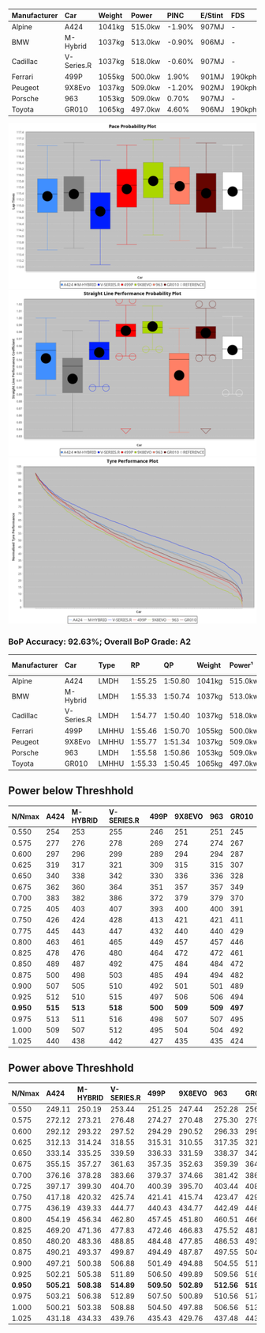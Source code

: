 | Manufacturer | Car        | Weight | Power   | PINC   | E/Stint | FDS     |
|:-|:-|:-|:-|:-|:-|:-|
| Alpine       | A424       | 1041kg | 515.0kw | -1.90% | 907MJ   |    -    |
| BMW          | M-Hybrid   | 1037kg | 513.0kw | -0.90% | 906MJ   |    -    |
| Cadillac     | V-Series.R | 1037kg | 518.0kw | -0.60% | 907MJ   |    -    |
| Ferrari      | 499P       | 1055kg | 500.0kw | 1.90%  | 901MJ   | 190kph  |
| Peugeot      | 9X8Evo     | 1037kg | 509.0kw | -1.20% | 902MJ   | 190kph  |
| Porsche      | 963        | 1053kg | 509.0kw | 0.70%  | 907MJ   |    -    |
| Toyota       | GR010      | 1065kg | 497.0kw | 4.60%  | 906MJ   | 190kph  |

![PACECHART](./IMG/OFFICIAL.png)
![STRAIGHTLINEPERFORMANCECHART](./IMG/OFFICIAL_sp.png)
![TYREPERFORMANCECHART](./IMG/OFFICIAL_tw.png)

### BoP Accuracy: 92.63%; Overall BoP Grade: A2
| Manufacturer | Car        | Type  | RP      | QP      | Weight | Power¹  | Threshhold | PINC   | Power²   | E/Stint | AVG Vmax  | FDS     | RDLC | L/Stint | BOP-Grade | Model Accuracy | Model Points | Match%  | SimDiff |
|:-|:-|:-|:-|:-|:-|:-|:-|:-|:-|:-|:-|:-|:-|:-|:-|:-|:-|:-|:-|
| Alpine       | A424       | LMDH  | 1:55.25 | 1:50.80 | 1041kg | 515.0kw | 250.0kph   | -1.90% | 505.20kw |  907MJ  | 294.67kph |    -    | 1.03 | 34      | ~A1       | 99.58%         | 1429         | 97.40%  | +0.06   |
| BMW          | M-Hybrid   | LMDH  | 1:55.33 | 1:50.74 | 1037kg | 513.0kw | 250.0kph   | -0.90% | 508.40kw |  906MJ  | 290.45kph |    -    | 1.04 | 34      | ~A1       | 99.97%         | 2912         | 100.00% | -0.02   |
| Cadillac     | V-Series.R | LMDH  | 1:54.77 | 1:50.40 | 1037kg | 518.0kw | 250.0kph   | -0.60% | 514.90kw |  907MJ  | 295.48kph |    -    | 1.03 | 34      | -C1       | 99.49%         | 5225         | 75.85%  | -0.43   |
| Ferrari      | 499P       | LMHHU | 1:55.46 | 1:50.70 | 1055kg | 500.0kw | 250.0kph   | 1.90%  | 509.50kw |  901MJ  | 299.01kph | 190kph  | 1.04 | 34      | ~A1       | 100.00%        | 5378         | 100.00% | +0.33   |
| Peugeot      | 9X8Evo     | LMHHU | 1:55.77 | 1:51.34 | 1037kg | 509.0kw | 250.0kph   | -1.20% | 502.90kw |  902MJ  | 301.27kph | 190kph  | 1.02 | 34      | +C1       | 100.00%        | 1459         | 79.33%  | -0.28   |
| Porsche      | 963        | LMDH  | 1:55.58 | 1:50.86 | 1053kg | 509.0kw | 250.0kph   | 0.70%  | 512.60kw |  907MJ  | 290.70kph |    -    | 1.02 | 34      | ~A1       | 99.92%         | 14207        | 97.28%  | +0.09   |
| Toyota       | GR010      | LMHHU | 1:55.33 | 1:50.45 | 1065kg | 497.0kw | 250.0kph   | 4.60%  | 519.90kw |  906MJ  | 298.03kph | 190kph  | 1.04 | 34      | ~A1       | 99.86%         | 4280         | 98.53%  | +0.26   |

## Power below Threshhold
| N/Nmax    | A424    | M-HYBRID | V-SERIES.R | 499P    | 9X8EVO  | 963     | GR010   |
|:-|:-|:-|:-|:-|:-|:-|:-|
|  0.550    |  254    |  253     |  255       |  246    |  251    |  251    |  245    |
|  0.575    |  277    |  276     |  278       |  269    |  274    |  274    |  267    |
|  0.600    |  297    |  296     |  299       |  289    |  294    |  294    |  287    |
|  0.625    |  319    |  317     |  321       |  309    |  315    |  315    |  307    |
|  0.650    |  340    |  338     |  342       |  330    |  336    |  336    |  328    |
|  0.675    |  362    |  360     |  364       |  351    |  357    |  357    |  349    |
|  0.700    |  383    |  382     |  386       |  372    |  379    |  379    |  370    |
|  0.725    |  405    |  403     |  407       |  393    |  400    |  400    |  391    |
|  0.750    |  426    |  424     |  428       |  413    |  421    |  421    |  411    |
|  0.775    |  445    |  443     |  447       |  432    |  440    |  440    |  429    |
|  0.800    |  463    |  461     |  465       |  449    |  457    |  457    |  446    |
|  0.825    |  478    |  476     |  480       |  464    |  472    |  472    |  461    |
|  0.850    |  489    |  487     |  492       |  475    |  484    |  484    |  472    |
|  0.875    |  500    |  498     |  503       |  485    |  494    |  494    |  482    |
|  0.900    |  507    |  505     |  510       |  492    |  501    |  501    |  489    |
|  0.925    |  512    |  510     |  515       |  497    |  506    |  506    |  494    |
| **0.950** | **515** | **513**  | **518**    | **500** | **509** | **509** | **497** |
|  0.975    |  513    |  511     |  516       |  498    |  507    |  507    |  495    |
|  1.000    |  509    |  507     |  512       |  495    |  504    |  504    |  492    |
|  1.025    |  440    |  438     |  442       |  427    |  435    |  435    |  424    |

## Power above Threshhold
| N/Nmax    | A424       | M-HYBRID   | V-SERIES.R | 499P       | 9X8EVO     | 963        | GR010      |
|:-|:-|:-|:-|:-|:-|:-|:-|
|  0.550    |  249.11    |  250.19    |  253.44    |  251.25    |  247.44    |  252.28    |  256.43    |
|  0.575    |  272.12    |  273.21    |  276.48    |  274.27    |  270.48    |  275.30    |  279.46    |
|  0.600    |  292.12    |  293.22    |  297.52    |  294.29    |  290.52    |  296.33    |  299.50    |
|  0.625    |  312.13    |  314.24    |  318.55    |  315.31    |  310.55    |  317.35    |  321.53    |
|  0.650    |  333.14    |  335.25    |  339.59    |  336.33    |  331.59    |  338.37    |  342.57    |
|  0.675    |  355.15    |  357.27    |  361.63    |  357.35    |  352.63    |  359.39    |  364.60    |
|  0.700    |  376.16    |  378.28    |  383.66    |  379.37    |  374.66    |  381.42    |  386.64    |
|  0.725    |  397.17    |  399.30    |  404.70    |  400.39    |  395.70    |  403.44    |  408.68    |
|  0.750    |  417.18    |  420.32    |  425.74    |  421.41    |  415.74    |  423.47    |  429.71    |
|  0.775    |  436.19    |  439.33    |  444.77    |  440.43    |  434.77    |  442.49    |  448.74    |
|  0.800    |  454.19    |  456.34    |  462.80    |  457.45    |  451.80    |  460.51    |  466.77    |
|  0.825    |  469.20    |  471.36    |  477.83    |  472.46    |  466.83    |  475.52    |  481.80    |
|  0.850    |  480.20    |  483.36    |  488.85    |  484.48    |  477.85    |  486.53    |  493.82    |
|  0.875    |  490.21    |  493.37    |  499.87    |  494.49    |  487.87    |  497.55    |  504.84    |
|  0.900    |  497.21    |  500.38    |  506.88    |  501.49    |  494.88    |  504.55    |  511.85    |
|  0.925    |  502.21    |  505.38    |  511.89    |  506.50    |  499.89    |  509.56    |  516.86    |
| **0.950** | **505.21** | **508.38** | **514.89** | **509.50** | **502.89** | **512.56** | **519.86** |
|  0.975    |  503.21    |  506.38    |  512.89    |  507.50    |  500.89    |  510.56    |  517.86    |
|  1.000    |  500.21    |  503.38    |  508.88    |  504.50    |  497.88    |  506.56    |  513.85    |
|  1.025    |  431.18    |  434.33    |  439.76    |  435.43    |  429.76    |  437.48    |  443.74    |
